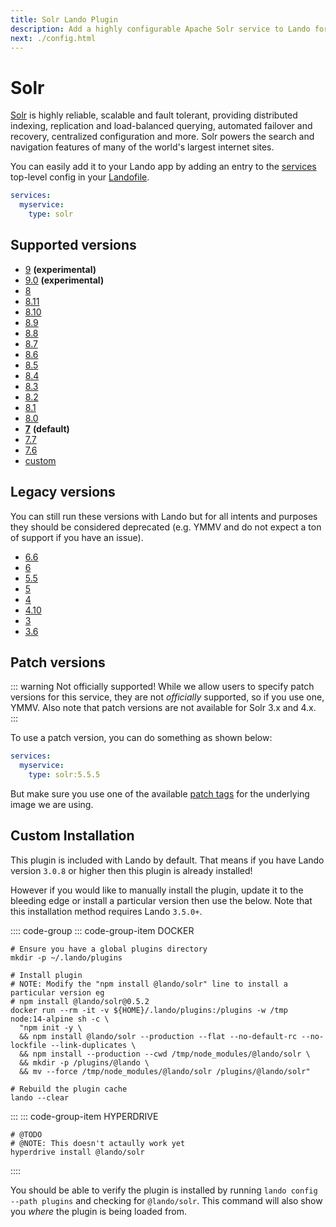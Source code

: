 ```yaml
---
title: Solr Lando Plugin
description: Add a highly configurable Apache Solr service to Lando for local development with all the power of Docker and Docker Compose.
next: ./config.html
---
```


# Solr

[Solr](http://lucene.apache.org/solr/) is highly reliable, scalable and fault tolerant, providing distributed indexing, replication and load-balanced querying, automated failover and recovery, centralized configuration and more. Solr powers the search and navigation features of many of the world's largest internet sites.

You can easily add it to your Lando app by adding an entry to the [services](https://docs.lando.dev/config/services.html) top-level config in your [Landofile](https://docs.lando.dev/config/lando.html).

```yaml
services:
  myservice:
    type: solr
```

## Supported versions

*   [9](https://hub.docker.com/r/_/solr/) **(experimental)**
*   [9.0](https://hub.docker.com/r/_/solr/) **(experimental)**
*   [8](https://hub.docker.com/r/_/solr/)
*   [8.11](https://hub.docker.com/r/_/solr/)
*   [8.10](https://hub.docker.com/r/_/solr/)
*   [8.9](https://hub.docker.com/r/_/solr/)
*   [8.8](https://hub.docker.com/r/_/solr/)
*   [8.7](https://hub.docker.com/r/_/solr/)
*   [8.6](https://hub.docker.com/r/_/solr/)
*   [8.5](https://hub.docker.com/r/_/solr/)
*   [8.4](https://hub.docker.com/r/_/solr/)
*   [8.3](https://hub.docker.com/r/_/solr/)
*   [8.2](https://hub.docker.com/r/_/solr/)
*   [8.1](https://hub.docker.com/r/_/solr/)
*   [8.0](https://hub.docker.com/r/_/solr/)
*   **[7](https://hub.docker.com/r/_/solr/)** **(default)**
*   [7.7](https://hub.docker.com/r/_/solr/)
*   [7.6](https://hub.docker.com/r/_/solr/)
*   [custom](https://docs.lando.dev/config/services.html#advanced)

## Legacy versions

You can still run these versions with Lando but for all intents and purposes they should be considered deprecated (e.g. YMMV and do not expect a ton of support if you have an issue).

*   [6.6](https://hub.docker.com/r/_/solr/)
*   [6](https://hub.docker.com/r/_/solr/)
*   [5.5](https://hub.docker.com/r/_/solr/)
*   [5](https://hub.docker.com/r/_/solr/)
*   [4](https://hub.docker.com/r/actency/docker-solr)
*   [4.10](https://hub.docker.com/r/actency/docker-solr)
*   [3](https://hub.docker.com/r/actency/docker-solr)
*   [3.6](https://hub.docker.com/r/actency/docker-solr)

## Patch versions

::: warning Not officially supported!
While we allow users to specify patch versions for this service, they are not *officially* supported, so if you use one, YMMV. Also note that patch versions are not available for Solr 3.x and 4.x.
:::

To use a patch version, you can do something as shown below:

```yaml
services:
  myservice:
    type: solr:5.5.5
```

But make sure you use one of the available [patch tags](https://hub.docker.com/r/library/solr/tags/) for the underlying image we are using.

## Custom Installation

This plugin is included with Lando by default. That means if you have Lando version `3.0.8` or higher then this plugin is already installed!

However if you would like to manually install the plugin, update it to the bleeding edge or install a particular version then use the below. Note that this installation method requires Lando `3.5.0+`.

:::: code-group
::: code-group-item DOCKER
```bash:no-line-numbers
# Ensure you have a global plugins directory
mkdir -p ~/.lando/plugins

# Install plugin
# NOTE: Modify the "npm install @lando/solr" line to install a particular version eg
# npm install @lando/solr@0.5.2
docker run --rm -it -v ${HOME}/.lando/plugins:/plugins -w /tmp node:14-alpine sh -c \
  "npm init -y \
  && npm install @lando/solr --production --flat --no-default-rc --no-lockfile --link-duplicates \
  && npm install --production --cwd /tmp/node_modules/@lando/solr \
  && mkdir -p /plugins/@lando \
  && mv --force /tmp/node_modules/@lando/solr /plugins/@lando/solr"

# Rebuild the plugin cache
lando --clear
```
:::
::: code-group-item HYPERDRIVE
```bash:no-line-numbers
# @TODO
# @NOTE: This doesn't actaully work yet
hyperdrive install @lando/solr
```
::::

You should be able to verify the plugin is installed by running `lando config --path plugins` and checking for `@lando/solr`. This command will also show you _where_ the plugin is being loaded from.
